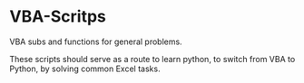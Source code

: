 # VBA-Scritps
VBA subs and functions for general problems.

These scripts should serve as a route to learn python, to switch from VBA to Python, by solving common Excel tasks.
